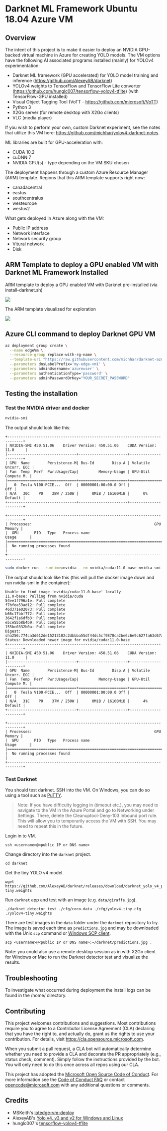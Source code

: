 # Darknet ML Framework Ubuntu 18.04 Azure VM

## Overview

The intent of this project is to make it easier to deploy an NVIDIA GPU-backed virtual machine in Azure for creating YOLO models.  The VM options have the following AI associated programs installed (mainly) for YOLOv4 experimentation:
- Darknet ML framework (GPU accelerated) for YOLO model training and inference (https://github.com/AlexeyAB/darknet)
- YOLOv4 weights to TensorFlow and TensorFlow Lite converter (https://github.com/hunglc007/tensorflow-yolov4-tflite) (with TensorFlow-GPU installed)
- Visual Object Tagging Tool (VoTT - https://github.com/microsoft/VoTT)
- Python 3
- X2Go server (for remote desktop with X2Go clients)
- VLC (media player)

If you wish to perform your own, custom Darknet experiment, see the notes that utilize this VM here:  https://github.com/michhar/yolov4-darknet-notes.

ML libraries are built for GPU-acceleration with:
- CUDA 10.2
- cuDNN 7
- NVIDIA GPU(s) - type depending on the VM SKU chosen

The deployment happens through a custom Azure Resource Manager (ARM) template.  Regions that this ARM template supports right now:
- canadacentral
- eastus
- southcentralus
- westeurope
- westus2

What gets deployed in Azure along with the VM:
- Public IP address
- Network interface
- Network security group
- Vitural network
- Disk

## ARM Template to deploy a GPU enabled VM with Darknet ML Framework Installed

ARM template to deploy a GPU enabled VM with Darknet pre-installed (via install-darknet.sh)

<a href="https://portal.azure.com/#create/Microsoft.Template/uri/https%3A%2F%2Fraw.githubusercontent.com%2Fmichhar%2Fdarknet-azure-vm-ubuntu-18.04%2Fmaster%2FedgeDeploy.json" target="_blank">
    <img src="https://raw.githubusercontent.com/Azure/azure-quickstart-templates/master/1-CONTRIBUTION-GUIDE/images/deploytoazure.png" />
</a>

The ARM template visualized for exploration

<a href="http://armviz.io/#/?load=https%3A%2F%2Fraw.githubusercontent.com%2Fmichhar%2Fdarknet-azure-vm-ubuntu-18.04%2Fmaster%2FedgeDeploy.json" target="_blank">
    <img src="https://raw.githubusercontent.com/Azure/azure-quickstart-templates/master/1-CONTRIBUTION-GUIDE/images/visualizebutton.png" /></a>

## Azure CLI command to deploy Darknet GPU VM

```bash
az deployment group create \
  --name edgeVm \
  --resource-group replace-with-rg-name \
  --template-uri "https://raw.githubusercontent.com/michhar/darknet-azure-vm-ubuntu-18.04/master/edgeDeploy.json" \
  --parameters dnsLabelPrefix='my-edge-vm1' \
  --parameters adminUsername='azureuser' \
  --parameters authenticationType='password' \
  --parameters adminPasswordOrKey="YOUR_SECRET_PASSWORD"
```

## Testing the installation

### Test the NVIDIA driver and docker

```bash
nvidia-smi
```
 The output should look like this:

```
+-----------------------------------------------------------------------------+
| NVIDIA-SMI 450.51.06    Driver Version: 450.51.06    CUDA Version: 11.0     |
|-------------------------------+----------------------+----------------------+
| GPU  Name        Persistence-M| Bus-Id        Disp.A | Volatile Uncorr. ECC |
| Fan  Temp  Perf  Pwr:Usage/Cap|         Memory-Usage | GPU-Util  Compute M. |
|===============================+======================+======================|
|   0  Tesla V100-PCIE...  Off  | 00000001:00:00.0 Off |                  Off |
| N/A   30C    P0    38W / 250W |      0MiB / 16160MiB |      0%      Default |
+-------------------------------+----------------------+----------------------+

+-----------------------------------------------------------------------------+
| Processes:                                                       GPU Memory |
|  GPU       PID   Type   Process name                             Usage      |
|=============================================================================|
|  No running processes found                                                 |
+-----------------------------------------------------------------------------+
```



```bash
sudo docker run --runtime=nvidia --rm nvidia/cuda:11.0-base nvidia-smi
```
The output should look like this (this will pull the docker image down and run nvidia-smi in the container):

```
Unable to find image 'nvidia/cuda:11.0-base' locally
11.0-base: Pulling from nvidia/cuda
54ee1f796a1e: Pull complete 
f7bfea53ad12: Pull complete 
46d371e02073: Pull complete 
b66c17bbf772: Pull complete 
3642f1a6dfb3: Pull complete 
e5ce55b8b4b9: Pull complete 
155bc0332b0a: Pull complete 
Digest: sha256:774ca3d612de15213102c2dbbba55df44dc5cf9870ca2be6c6e9c627fa63d67a
Status: Downloaded newer image for nvidia/cuda:11.0-base
+-----------------------------------------------------------------------------+
| NVIDIA-SMI 450.51.06    Driver Version: 450.51.06    CUDA Version: 11.0     |
|-------------------------------+----------------------+----------------------+
| GPU  Name        Persistence-M| Bus-Id        Disp.A | Volatile Uncorr. ECC |
| Fan  Temp  Perf  Pwr:Usage/Cap|         Memory-Usage | GPU-Util  Compute M. |
|===============================+======================+======================|
|   0  Tesla V100-PCIE...  Off  | 00000001:00:00.0 Off |                  Off |
| N/A   31C    P0    37W / 250W |      0MiB / 16160MiB |      4%      Default |
+-------------------------------+----------------------+----------------------+

+-----------------------------------------------------------------------------+
| Processes:                                                       GPU Memory |
|  GPU       PID   Type   Process name                             Usage      |
|=============================================================================|
|  No running processes found                                                 |
+-----------------------------------------------------------------------------+
```

### Test Darknet

You should test darknet.  SSH into the VM.  On Windows, you can do so using a tool such as <a href="https://www.putty.org" target="_blank">PuTTY</a>.

> Note: If you have difficulty logging in (timeout etc.), you may need to navigate to the VM in the Azure Portal and go to Networking under Settings.  There, delete the Cleanuptool-Deny-103 Inbound port rule.  This will allow you to temporarily access the VM with SSH.  You may need to repeat this in the future.

Login in to VM.
```
ssh <username>@<public IP or DNS name>
```

Change directory into the `darknet` project.
```
cd darknet
```

Get the tiny YOLO v4 model.
```
wget https://github.com/AlexeyAB/darknet/releases/download/darknet_yolo_v4_pre/yolov4-tiny.weights
```

Run `darknet` app and test with an image (e.g. `data/giraffe.jpg`).
```
./darknet detector test ./cfg/coco.data ./cfg/yolov4-tiny.cfg ./yolov4-tiny.weights
```

There are test images in the `data` folder under the `darknet` repository to try.  The image is saved each time as `predictions.jpg` and may be downloaded with the Unix `scp` command or <a href="https://www.chiark.greenend.org.uk/~sgtatham/putty/latest.html" target="_blank">Windows SCP client</a>.

```
scp <username>@<public IP or DNS name>:~/darknet/predictions.jpg .
```

Note:  you could also use a remote desktop session as in with X2Go client for Windows or Mac to run the Darknet detector test and visualize the results.

## Troubleshooting

To investigate what occurred during deployment the install logs can be found in the /home/<adminUsername> directory. 

## Contributing

This project welcomes contributions and suggestions.  Most contributions require you to agree to a
Contributor License Agreement (CLA) declaring that you have the right to, and actually do, grant us
the rights to use your contribution. For details, visit https://cla.opensource.microsoft.com.

When you submit a pull request, a CLA bot will automatically determine whether you need to provide
a CLA and decorate the PR appropriately (e.g., status check, comment). Simply follow the instructions
provided by the bot. You will only need to do this once across all repos using our CLA.

This project has adopted the [Microsoft Open Source Code of Conduct](https://opensource.microsoft.com/codeofconduct/).
For more information see the [Code of Conduct FAQ](https://opensource.microsoft.com/codeofconduct/faq/) or
contact [opencode@microsoft.com](mailto:opencode@microsoft.com) with any additional questions or comments.

## Credits

- MSKeith's [iotedge-vm-deploy](https://github.com/MSKeith/iotedge-vm-deploy)
- AlexeyAB's [Yolo v4, v3 and v2 for Windows and Linux](https://github.com/AlexeyAB/darknet)
- hunglc007's [tensorflow-yolov4-tflite](https://github.com/hunglc007/tensorflow-yolov4-tflite)
